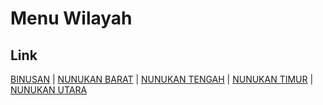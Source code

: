 # Menu Wilayah

## Link

[BINUSAN](https://github.com/gigit-pemilu/pemilu-2024-65-kalimantan-utara/tree/main/pilpres/hitung-suara/sub/65-kalimantan-utara/sub/03-nunukan/sub/02-nunukan/sub/2004-binusan)
 | 
[NUNUKAN BARAT](https://github.com/gigit-pemilu/pemilu-2024-65-kalimantan-utara/tree/main/pilpres/hitung-suara/sub/65-kalimantan-utara/sub/03-nunukan/sub/02-nunukan/sub/1002-nunukan-barat)
 | 
[NUNUKAN TENGAH](https://github.com/gigit-pemilu/pemilu-2024-65-kalimantan-utara/tree/main/pilpres/hitung-suara/sub/65-kalimantan-utara/sub/03-nunukan/sub/02-nunukan/sub/1005-nunukan-tengah)
 | 
[NUNUKAN TIMUR](https://github.com/gigit-pemilu/pemilu-2024-65-kalimantan-utara/tree/main/pilpres/hitung-suara/sub/65-kalimantan-utara/sub/03-nunukan/sub/02-nunukan/sub/1001-nunukan-timur)
 | 
[NUNUKAN UTARA](https://github.com/gigit-pemilu/pemilu-2024-65-kalimantan-utara/tree/main/pilpres/hitung-suara/sub/65-kalimantan-utara/sub/03-nunukan/sub/02-nunukan/sub/1003-nunukan-utara)

